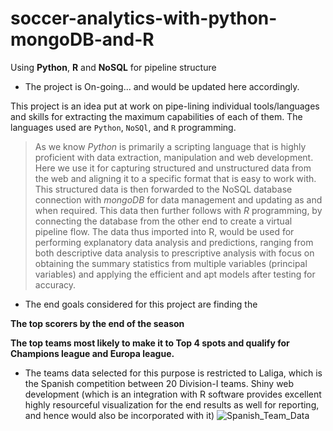 # soccer-analytics-with-python-mongoDB-and-R
Using **Python**, **R** and **NoSQL** for pipeline structure

- The project is On-going... and would be updated here accordingly.

This project is an idea put at work on pipe-lining individual tools/languages and skills for extracting the maximum capabilities of each of them. The languages used are `Python`, `NoSQl`, and `R` programming. 

> As we know *Python* is primarily a scripting language that is highly proficient with data extraction, manipulation and web development. Here we use it for capturing structured and unstructured data from the web and aligning it to a specific format that is easy to work with. This structured data is then forwarded to the NoSQL database connection with *mongoDB* for data management and updating as and when required. This data then further follows with *R* programming, by connecting the database from the other end to create a virtual pipeline flow. The data thus imported into R, would be used for performing explanatory data analysis and predictions, ranging from both descriptive data analysis to prescriptive analysis with focus on obtaining the summary statistics from multiple variables (principal variables) and applying the efficient and apt models after testing for accuracy. 

- The end goals considered for this project are finding the 

**The top scorers by the end of the season**


**The top teams most likely to make it to Top 4 spots and qualify for Champions league and Europa league.**

- The teams data selected for this purpose is restricted to Laliga, which is the Spanish competition between 20 Division-I teams. Shiny web development (which is an integration with R software provides excellent highly resourceful visualization for the end results as well for reporting, and hence would also be incorporated with it)
![Spanish_Team_Data]("http://www.football-data.co.uk/spainm.php")
